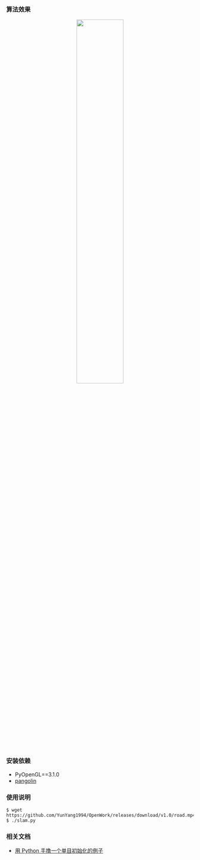 ### 算法效果

<p align="center">
    <img width="50%" src="https://gitee.com/yunyang1994/BlogSource/raw/master/hexo/source/images/用-Python-手撸一个简单的单目-Slam-例子/sample_0.gif" style="max-width:100%;">
</p>

### 安装依赖

- PyOpenGL==3.1.0
- [pangolin](https://github.com/YunYang1994/pangolin)

### 使用说明

```bashrc
$ wget https://github.com/YunYang1994/OpenWork/releases/download/v1.0/road.mp4
$ ./slam.py
```

### 相关文档

- [用 Python 手撸一个单目初始化的例子](https://yunyang1994.gitee.io/2020/12/19/用-Python-手撸一个简单的单目-Slam-例子/)
